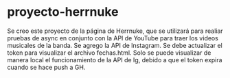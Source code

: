 # proyecto-herrnuke

Se creo este proyecto de la página de Herrnuke, que se utilizará para realiar pruebas de async en conjunto con la API de YouTube para traer los videos musicales de la banda. 
Se agrego la API de Instagram. Se debe actualizar el token para visualizar el archivo fechas.html. Solo se puede visualizar de manera local el funcionamiento de la API de Ig, debido a que el token expira cuando se hace push a GH. 

